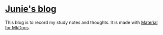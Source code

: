 # [Junie's blog](https://juniexd.github.io)

This blog is to record my study notes and thoughts.
It is made with [Material for MkDocs](https://github.com/squidfunk/mkdocs-material).